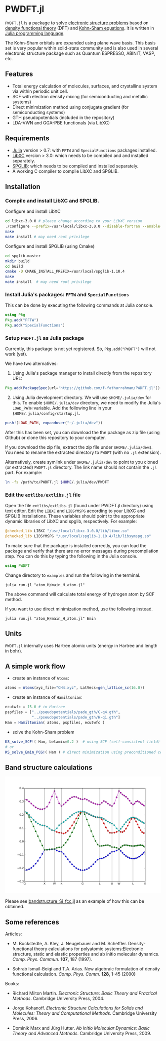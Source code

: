 # PWDFT.jl

`PWDFT.jl` is a package to solve
[electronic structure problems](https://en.wikipedia.org/wiki/Electronic_structure)
based on
[density functional theory](https://en.wikipedia.org/wiki/Density_functional_theory)
(DFT)
and [Kohn-Sham equations](https://en.wikipedia.org/wiki/Kohn%E2%80%93Sham_equations).
It is written in [Julia programming language](https://julialang.org).

The Kohn-Sham orbitals are expanded using plane wave basis. This basis set is
very popular within solid-state community and is also used in several electronic
structure package such as Quantum ESPRESSO, ABINIT, VASP, etc.

## Features

- Total energy calculation of molecules, surfaces, and crystalline system via
  within periodic unit cell.
- SCF with electron density mixing (for semiconducting and metallic systems)
- Direct minimization method using conjugate gradient (for semiconducting systems)
- GTH pseudopotentials (included in the repository)
- LDA-VWN and GGA-PBE functionals (via LibXC)

## Requirements

- [Julia](https://julialang.org/downloads) version > 0.7:
  with `FFTW` and `SpecialFunctions` packages installed.
- [LibXC](https://gitlab.com/libxc/libxc) version > 3.0:
  which needs to be compiled and and installed separately.
- [SPGLIB](https://github.com/atztogo/spglib): which needs to be compiled and installed
  separately.
- A working C compiler to compile LibXC and SPGLIB.

## Installation

### Compile and install LibXC and SPGLIB.

Configure and install LibXC

```bash
cd libxc-3.0.0 # please change according to your LibXC version
./configure --prefix=/usr/local/libxc-3.0.0 --disable-fortran --enable-shared
make
make install # may need root privilege
```

Configure and install SPGLIB (using Cmake)

```bash
cd spglib-master
mkdir build
cd build
cmake -D CMAKE_INSTALL_PREFIX=/usr/local/spglib-1.10.4
make
make install  # may need root privilege
```


### Install Julia's packages: `FFTW` and `SpecialFunctions`

This can be done by executing the following commands at Julia console.

```julia
using Pkg
Pkg.add("FFTW")
Pkg.add("SpecialFunctions")
```

### Setup `PWDFT.jl` as Julia package

Currently, this package is not yet registered. So, `Pkg.add("PWDFT")` will not work (yet).

We have two alternatives:

1. Using Julia's package manager to install directly from the repository URL:

```julia
Pkg.add(PackageSpec(url="https://github.com/f-fathurrahman/PWDFT.jl"))
```

2. Using Julia development directory. We will use `$HOME/.julia/dev` for this.
   To enable `$HOME/.julia/dev` directory, we need to modify the Julia's
  `LOAD_PATH` variable. Add the following line in your
  `$HOME/.julia/config/startup.jl`.

```julia
push!(LOAD_PATH, expanduser("~/.julia/dev"))
```

  After this has been set, you can download the the package as zip file (using Github) or
  clone this repository to your computer.

  If you download the zip file, extract the zip file under
  `$HOME/.julia/dev$`. You need to rename the extracted directory
  to `PWDFT` (with no `.jl` extension).

  Alternatively, create symlink under `$HOME/.julia/dev`
  to point to you cloned (or extracted) `PWDFT.jl` directory. The link name should not
  contain the `.jl` part. For example:

```bash
ln -fs /path/to/PWDFT.jl $HOME/.julia/dev/PWDFT
```

### Edit the `extlibs/extlibs.jl` file

Open the file `extlibs/extlibs.jl` (found under PWDFT.jl directory)
using text editor. Edit the `LIBXC` and `LIBSYMSPG`
according to your LibXC and SPGLIB installations.
These variables should point to the appropriate dynamic libraries
of LibXC and spglib, respectively. For example:

```julia
@checked_lib LIBXC "/usr/local/libxc-3.0.0/lib/libxc.so"
@checked_lib LIBSYMSPG "/usr/local/spglib-1.10.4/lib/libsymspg.so"
```

To make sure that the package is installed correctly, you can load the package
and verify that there are no error messages during precompilation step.
You can do this by typing the following in the Julia console.

```julia
using PWDFT
```

Change directory to `examples` and run the following in the terminal.

```
julia run.jl "atom_H/main_H_atom.jl"
```
  
The above command will calculate total energy of hydrogen atom by SCF method.

If you want to use direct minimization method, use the following instead.

```
julia run.jl "atom_H/main_H_atom.jl" Emin
```

## Units

`PWDFT.jl` internally uses Hartree atomic units (energy in Hartree and length in bohr).

## A simple work flow

- create an instance of `Atoms`:

```julia
atoms = Atoms(xyz_file="CH4.xyz", LatVecs=gen_lattice_sc(16.0))
```

- create an instance of `Hamiltonian`:

```julia
ecutwfc = 15.0 # in Hartree
pspfiles = ["../pseudopotentials/pade_gth/C-q4.gth",
            "../pseudopotentials/pade_gth/H-q1.gth"]
Ham = Hamiltonian( atoms, pspfiles, ecutwfc )
```

- solve the Kohn-Sham problem

```julia
KS_solve_SCF!( Ham, betamix=0.2 )  # using SCF (self-consistent field) method
# or
KS_solve_Emin_PCG!( Ham ) # direct minimization using preconditioned conjugate gradient
```

## Band structure calculations

![Band structure of silicon (fcc)](images/bands_Si_fcc.svg)

Please see
[bandstructure_Si_fcc.jl](sandbox/bandstructure_01/bandstructure_Si_fcc.jl) as
an example of how this can be obtained.

## Some references

Articles:

- M. Bockstedte, A. Kley, J. Neugebauer and M. Scheffler. Density-functional theory
  calculations for polyatomic systems:Electronic structure, static and elastic properties
  and ab initio molecular dynamics. *Comp. Phys. Commun.* **107**, 187 (1997).

- Sohrab Ismail-Beigi and T.A. Arias. New algebraic formulation of density functional calculation.
  *Comp. Phys. Comm.* **128**, 1-45 (2000)


Books:

- Richard Milton Martin. *Electronic Structure: Basic Theory and Practical Methods*.
  Cambridge University Press, 2004.

- Jorge Kohanoff. *Electronic Structure Calculations for Solids and Molecules:
  Theory and Computational Methods*.
  Cambridge University Press, 2006.

- Dominik Marx and Jürg Hutter. *Ab Initio Molecular Dynamics: Basic Theory and
  Advanced Methods*. Cambridge University Press, 2009.
